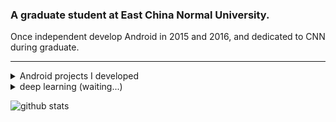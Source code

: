 ### A graduate student at East China Normal University.

Once independent develop Android in 2015 and 2016, and dedicated to CNN during graduate.

****

<details>
  <summary>Android projects I developed</summary>
  
[![ReadMe Card](https://github-readme-stats.vercel.app/api/pin/?username=dreamcontinue&repo=Lavender)](https://github.com/dreamcontinue/Lavender)
[![ReadMe Card](https://github-readme-stats.vercel.app/api/pin/?username=dreamcontinue&repo=500pxdownloader)](https://github.com/dreamcontinue/500pxdownloader)
</details>

<details>
  <summary>deep learning (waiting...)</summary>
  
[![ReadMe Card](https://github-readme-stats.vercel.app/api/pin/?username=dreamcontinue&repo=CNN)](https://github.com/dreamcontinue/CNN)
</details>

![github stats](https://github-readme-stats.vercel.app/api?username=dreamcontinue&show_icons=true&theme=dracula&hide=prs&count_private=true)

